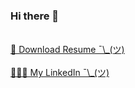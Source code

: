 ### Hi there 👋
<br/>
<a href="https://github.com/fatemehmarzoughi/fatemehmarzoughi/raw/main/CV.pdf">
 📄 Download Resume ¯\_(ツ)
</a>
<br/><br/>
<a href="https://ir.linkedin.com/in/fatemeh-marzoughi-ab1031186"> 
👩🏼‍💻 My LinkedIn ¯\_(ツ)
</a>



<!--
**fatemehmarzoughi/fatemehmarzoughi** is a ✨ _special_ ✨ repository because its `README.md` (this file) appears on your GitHub profile.

Here are some ideas to get you started:

- 🔭 I’m currently working on ...
- 🌱 I’m currently learning ...
- 👯 I’m looking to collaborate on ...
- 🤔 I’m looking for help with ...
- 💬 Ask me about ...
- 📫 How to reach me: ...
- 😄 Pronouns: ...
- ⚡ Fun fact: ...
-->
